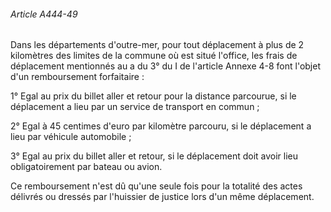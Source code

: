 ###### Article A444-49

Dans les départements d'outre-mer, pour tout déplacement à plus de 2 kilomètres des limites de la commune où est situé l'office, les frais de déplacement mentionnés au a du 3° du I de l'article Annexe 4-8 font l'objet d'un remboursement forfaitaire :

1° Egal au prix du billet aller et retour pour la distance parcourue, si le déplacement a lieu par un service de transport en commun ;

2° Egal à 45 centimes d'euro par kilomètre parcouru, si le déplacement a lieu par véhicule automobile ;

3° Egal au prix du billet aller et retour, si le déplacement doit avoir lieu obligatoirement par bateau ou avion.

Ce remboursement n'est dû qu'une seule fois pour la totalité des actes délivrés ou dressés par l'huissier de justice lors d'un même déplacement.

